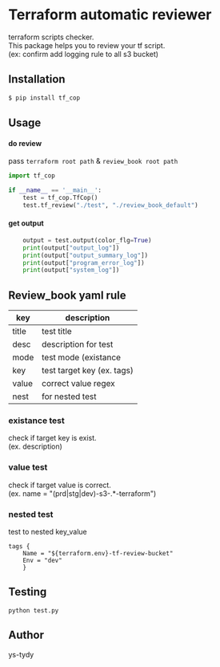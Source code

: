 # Terraform automatic reviewer

terraform scripts checker.<br>
This package helps you to review your tf script.<br>
(ex: confirm add logging rule to all s3 bucket)


## Installation

```bash
$ pip install tf_cop
```


## Usage
#### do review
pass `terraform root path` & `review_book root path`

```python
import tf_cop

if __name__ == '__main__':
    test = tf_cop.TfCop()
    test.tf_review("./test", "./review_book_default")
```

#### get output

```python
    output = test.output(color_flg=True)
    print(output["output_log"])
    print(output["output_summary_log"])
    print(output["program_error_log"])
    print(output["system_log"])
```

## Review_book yaml rule

|key  |description  |
|---|---|
|title  |test title|
|desc  |description for test|
|mode|test mode (existance|value|nested)|
|key|test target key (ex. tags)|
|value|correct value regex|
|nest|for nested test|

### existance test
check if target key is exist.<br>
(ex. description)

### value test
check if target value is correct.<br>
(ex. name = "(prd|stg|dev)-s3-.*-terraform")

### nested test
test to nested key_value
```hcl
tags {
    Name = "${terraform.env}-tf-review-bucket"
    Env = "dev"
    }
```

## Testing
`python test.py`

## Author
ys-tydy
